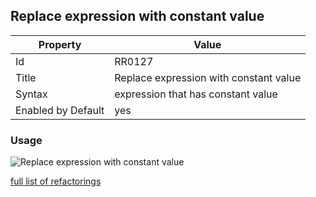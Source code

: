 ## Replace expression with constant value

Property | Value
--- | ---
Id|RR0127
Title|Replace expression with constant value
Syntax|expression that has constant value
Enabled by Default|yes

### Usage

![Replace expression with constant value](../../images/refactorings/ReplaceExpressionWithConstantValue.png)

[full list of refactorings](Refactorings.md)